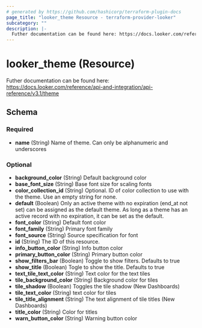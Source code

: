 ```yaml
---
# generated by https://github.com/hashicorp/terraform-plugin-docs
page_title: "looker_theme Resource - terraform-provider-looker"
subcategory: ""
description: |-
  Futher documentation can be found here: https://docs.looker.com/reference/api-and-integration/api-reference/v3.1/theme
---
```


# looker_theme (Resource)

Futher documentation can be found here: https://docs.looker.com/reference/api-and-integration/api-reference/v3.1/theme



<!-- schema generated by tfplugindocs -->
## Schema

### Required

- **name** (String) Name of theme. Can only be alphanumeric and underscores

### Optional

- **background_color** (String) Default background color
- **base_font_size** (String) Base font size for scaling fonts
- **color_collection_id** (String) Optional. ID of color collection to use with the theme. Use an empty string for none.
- **default** (Boolean) Only an active theme with no expiration (end_at not set) can be assigned as the default theme. As long as a theme has an active record with no expiration, it can be set as the default.
- **font_color** (String) Default font color
- **font_family** (String) Primary font family
- **font_source** (String) Source specification for font
- **id** (String) The ID of this resource.
- **info_button_color** (String) Info button color
- **primary_button_color** (String) Primary button color
- **show_filters_bar** (Boolean) Toggle to show filters. Defaults to true
- **show_title** (Boolean) Togle to show the title. Defaults to true
- **text_tile_text_color** (String) Text color for the text tiles
- **tile_background_color** (String) Background color for tiles
- **tile_shadow** (Boolean) Toggles the tile shadow (New Dashboards)
- **tile_text_color** (String) text color for tiles
- **tile_title_alignment** (String) The text alignment of tile titles (New Dashboards)
- **title_color** (String) Color for titles
- **warn_button_color** (String) Warning button color


